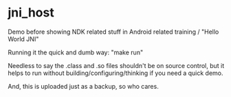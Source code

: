 # jni_host
Demo before showing NDK related stuff in Android related training / "Hello World JNI"

Running it the quick and dumb way:  "make run"

Needless to say the .class and .so files shouldn't be on source control, but it helps to run without building/configuring/thinking if you need a quick demo.

And, this is uploaded just as a backup, so who cares.
